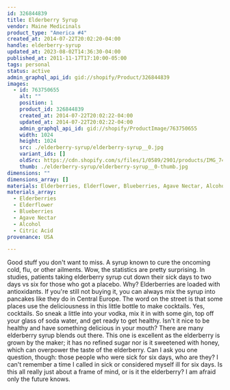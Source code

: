 ```yaml
---
id: 326844839
title: Elderberry Syrup
vendor: Maine Medicinals
product_type: "America #4"
created_at: 2014-07-22T20:02:20-04:00
handle: elderberry-syrup
updated_at: 2023-08-02T14:36:30-04:00
published_at: 2011-11-17T17:10:00-05:00
tags: personal
status: active
admin_graphql_api_id: gid://shopify/Product/326844839
images:
  - id: 763750655
    alt: ""
    position: 1
    product_id: 326844839
    created_at: 2014-07-22T20:02:22-04:00
    updated_at: 2014-07-22T20:02:22-04:00
    admin_graphql_api_id: gid://shopify/ProductImage/763750655
    width: 1024
    height: 1024
    src: ./elderberry-syrup/elderberry-syrup__0.jpg
    variant_ids: []
    oldSrc: https://cdn.shopify.com/s/files/1/0589/2901/products/IMG_7439.jpeg?v=1406073742
    thumb: ./elderberry-syrup/elderberry-syrup__0-thumb.jpg
dimensions: ""
dimensions_array: []
materials: Elderberries, Elderflower, Blueberries, Agave Nectar, Alcohol & Citric Acid
materials_array:
  - Elderberries
  - Elderflower
  - Blueberries
  - Agave Nectar
  - Alcohol
  - Citric Acid
provenance: USA

---
```


Good stuff you don't want to miss. A syrup known to cure the oncoming cold, flu, or other ailments. Wow, the statistics are pretty surprising. In studies, patients taking elderberry syrup cut down their sick days to two days vs six for those who got a placebo. Why? Elderberries are loaded with antioxidants. If you're still not buying it, you can always mix the syrup into pancakes like they do in Central Europe. The word on the street is that some places use the deliciousness in this little bottle to make cocktails. Yes, cocktails. So sneak a little into your vodka, mix it in with some gin, top off your glass of soda water, and get ready to get healthy. Isn't it nice to be healthy and have something delicious in your mouth? There are many elderberry syrup blends out there. This one is excellent as the elderberry is grown by the maker; it has no refined sugar nor is it sweetened with honey, which can overpower the taste of the elderberry. Can I ask you one question, though: those people who were sick for six days, who are they? I can't remember a time I called in sick or considered myself ill for six days. Is this all really just about a frame of mind, or is it the elderberry? I am afraid only the future knows.